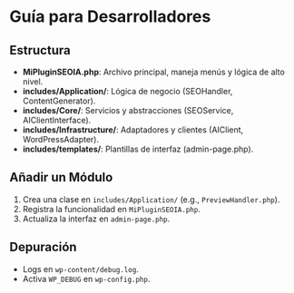 # Guía para Desarrolladores

## Estructura
- **MiPluginSEOIA.php**: Archivo principal, maneja menús y lógica de alto nivel.
- **includes/Application/**: Lógica de negocio (SEOHandler, ContentGenerator).
- **includes/Core/**: Servicios y abstracciones (SEOService, AIClientInterface).
- **includes/Infrastructure/**: Adaptadores y clientes (AIClient, WordPressAdapter).
- **includes/templates/**: Plantillas de interfaz (admin-page.php).

## Añadir un Módulo
1. Crea una clase en `includes/Application/` (e.g., `PreviewHandler.php`).
2. Registra la funcionalidad en `MiPluginSEOIA.php`.
3. Actualiza la interfaz en `admin-page.php`.

## Depuración
- Logs en `wp-content/debug.log`.
- Activa `WP_DEBUG` en `wp-config.php`.